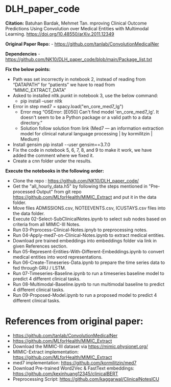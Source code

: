 # DLH_paper_code

**Citation:** Batuhan Bardak, Mehmet Tan. mproving Clinical Outcome Predictions Using Convolution over Medical Entities with Multimodal Learning. 
https://doi.org/10.48550/arXiv.2011.12349

**Original Paper Repo:** - https://github.com/tanlab/ConvolutionMedicalNer

**Dependencies** - https://github.com/NK10/DLH_paper_code/blob/main/Package_list.txt

**Fix the below points:**
 - Path was set incorrectly in notebook 2, instead of reading from “DATAPATH” for “patients” we have to read from “MIMIC_EXTRACT_DATA”
 - Asked to installed nltk.punkt in notebook 3, use the below command:
   - pip install –user nltk
 - Error in step med7 = spacy.load("en_core_med7_lg")
   - Error msg “OSError: [E050] Can't find model 'en_core_med7_lg'. It doesn't seem to be a Python package or a valid path to a data directory.”
   - Solution follow solution from link (Med7 — an information extraction model for clinical natural language processing | by kormilitzin | Medium)
- Install gensim pip install --user gensim==3.7.0
 - Fix the code in notebook 5, 6, 7, 8, and 9 to make it work, we have added the comment where we fixed it.
- Create a cnn folder under the results. 

**Execute the notebooks in the following order:**
 - Clone the repo : https://github.com/NK10/DLH_paper_code/
 - Get the "all_hourly_data.h5" by following the steps mentioned in "Pre-processed Output" from git repo https://github.com/MLforHealth/MIMIC_Extract and put it in the data folder.
 - Move files ADMISSIONS.csv, NOTEEVENTS.csv, ICUSTAYS.csv files into the data folder.
 - Execute 02-Select-SubClinicalNotes.ipynb to select sub nodes based on criteria from all MIMIC-III Notes.
 - Run 03-Prprocess-Clinical-Notes.ipnyb to preprocessing notes.
 - Run 04-Apply-med7-on-Clinical-Notes.ipynb to extract medical entities.
 - Download pre trained embeddings into embeddings folder via link in given References section.
 - Run 05-Represent-Entities-With-Different-Embeddings.ipynb to convert medical entities into word representations.
 - Run 06-Create-Timeseries-Data.ipynb to prepare the time series data to fed through GRU / LSTM. 
 - Run 07-Timeseries-Baseline.ipynb to run a timeseries baseline model to predict 4 different clinical tasks.
 - Run 08-Multimodal-Baseline.ipynb to run multimodal baseline to predict 4 different clinical tasks. 
 - Run 09-Proposed-Model.ipynb to run a proposed model to predict 4 different clinical tasks.


# References from original paper:

-  https://github.com/tanlab/ConvolutionMedicalNer
-  https://github.com/MLforHealth/MIMIC_Extract
-  Download the MIMIC-III dataset via  https://mimic.physionet.org/
-  MIMIC-Extract implementation:  https://github.com/MLforHealth/MIMIC_Extract
-  med7 implementation:  https://github.com/kormilitzin/med7
-  Download Pre-trained Word2Vec & FastText embeddings:  https://github.com/kexinhuang12345/clinicalBERT
-  Preprocessing Script:  https://github.com/kaggarwal/ClinicalNotesICU


